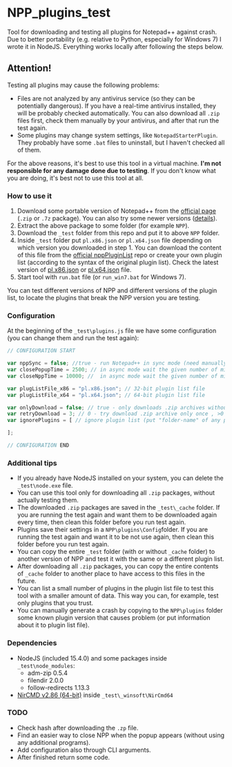 # NPP_plugins_test
Tool for downloading and testing all plugins for Notepad++ against crash. Due to better portability (e.g. relative to Python, especially for Windows 7) I wrote it in NodeJS. Everything works locally after following the steps below.

## Attention!

Testing all plugins may cause the following problems:
- Files are not analyzed by any antivirus service (so they can be potentially dangerous). If you have a real-time antivirus installed, they will be probably checked automatically. You can also download all `.zip` files first, check them manually by your antivirus, and after that run the test again.
- Some plugins may change system settings, like `NotepadStarterPlugin`. They probably have some `.bat` files to uninstall, but I haven't checked all of them.

For the above reasons, it's best to use this tool in a virtual machine. **I'm not responsible for any damage done due to testing**. If you don't know what you are doing, it's best not to use this tool at all.


### How to use it

1. Download some portable version of Notepad++ from the [official page](https://notepad-plus-plus.org/downloads/) (`.zip` or `.7z` package). You can also try some newer versions ([details](https://github.com/notepad-plus-plus/notepad-plus-plus/wiki/Testing)).
2. Extract the above package to some folder (for example `NPP`).
3. Download the `_test` folder from this repo and put it to above `NPP` folder.
4. Inside `_test` folder put `pl.x86.json` or `pl.x64.json` file depending on which version you downloaded in step 1. You can download the content of this file from the [official nppPluginList](https://github.com/notepad-plus-plus/nppPluginList) repo or create your own plugin list (according to the syntax of the original plugin list). Check the latest version of [pl.x86.json](https://github.com/notepad-plus-plus/nppPluginList/blob/master/src/pl.x86.json) or [pl.x64.json](https://github.com/notepad-plus-plus/nppPluginList/blob/master/src/pl.x64.json) file.
5. Start tool with `run.bat` file (or `run_win7.bat` for Windows 7).

You can test different versions of NPP and different versions of the plugin list, to locate the plugins that break the NPP version you are testing.

### Configuration

At the beginning of the `_test\plugins.js` file we have some configuration (you can change them and run the test again):
```js
// CONFIGURATION START

var nppSync = false; //true - run Notepad++ in sync mode (need manually close all popup), false - run Notepad++ in async mode (all popup will be close automatically)
var closePopupTime = 2500; // in async mode wait the given number of milliseconds before closing any popup automatically
var closeNppTime = 10000; //  in async mode wait the given number of milliseconds before closing Notepad++ main window automatically regardless of other factors

var plugListFile_x86 = "pl.x86.json"; // 32-bit plugin list file
var plugListFile_x64 = "pl.x64.json"; // 64-bit plugin list file

var onlyDownload = false; // true - only downloads .zip archives without test it under Notepad++, false - downloads .zip archives and test it under Notepad++
var retryDownload = 3; // 0 - try download .zip archive only once , >0 will try the specified number of times
var ignorePlugins = [ // ignore plugin list (put "folder-name" of any plugin to ignore it, like ["Plugin1", "Plugin2", "Plugin3"])

];

// CONFIGURATION END
```

### Additional tips
- If you already have NodeJS installed on your system, you can delete the `_test\node.exe` file.
- You can use this tool only for downloading all `.zip` packages, without actually testing them.
- The downloaded `.zip` packages are saved in the `_test\_cache` folder. If you are running the test again and want them to be downloaded again every time, then clean this folder before you run test again.
- Plugins save their settings in a `NPP\plugins\Config`folder. If you are running the test again and want it to be not use again, then clean this folder before you run test again.
- You can copy the entire `_test` folder (with or without `_cache` folder) to another version of NPP and test it with the same or a different plugin list.
- After downloading all `.zip` packages, you can copy the entire contents of `_cache` folder to another place to have access to this files in the future.
- You can list a small number of plugins in the plugin list file to test this tool with a smaller amount of data. This way you can, for example, test only plugins that you trust.
- You can manually generate a crash by copying to the `NPP\plugins` folder some known plugin version that causes problem (or put information about it to plugin list file).

### Dependencies
- NodeJS (included 15.4.0) and some packages inside `_test\node_modules`:
	- adm-zip 0.5.4
	- filendir 2.0.0
	- follow-redirects 1.13.3
- [NirCMD v2.86 (64-bit)](http://www.nirsoft.net/utils/nircmd.html) inside `_test\_winsoft\NirCmd64`

### TODO
- Check hash after downloading the `.zp` file.
- Find an easier way to close NPP when the popup appears (without using any additional programs).
- Add configuration also through CLI arguments.
- After finished return some code.

